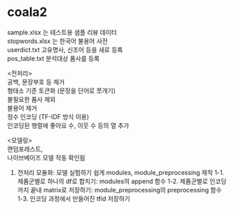 # coala2
sample.xlsx 는 테스트용 샘플 리뷰 데이터  
stopwords.xlsx 는 한국어 불용어 사전  
userdict.txt 고유명사, 신조어 등을 새로 등록  
pos_table.txt 분석대상 품사를 등록  

<전처리>  
공백, 문장부호 등 제거  
형태소 기준 토큰화 (문장을 단어로 쪼개기)  
불필요한 품사 제외   
불용어 제거  
정수 인코딩 (TF-IDF 방식 이용)  
인코딩된 행렬에 좋아요 수, 이웃 수 등의 열 추가  

<모델링>  
랜덤포레스트,  
나이브베이즈 모델 작동 확인됨

1. 전처리 모듈화: 모델 실험하기 쉽게 modules, module_preprocessing 제작
1-1. 제품군별로 하나의 df로 합치기: modules의 append 함수
1-2. 제품군별로 인코딩까지 끝내 matrix로 저장하기: module_preprocessing의 preprocessing 함수
1-3. 인코딩 과정에서 만들어진 tfid 저장하기
